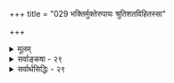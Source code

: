 +++
title = "029 भक्तिर्मुक्तेरुपायः श्रुतिशतविहितस्सा"

+++
<details><summary>मूलम्</summary>

भक्तिर्मुक्तेरुपायः श्रुतिशतविहितस्सा च धीः प्रीतिरूपा तन्निष्पत्त्यै फलेच्छाद्युपधिविरहितं कर्म वर्णाश्रमादेः ।  
ज्ञानध्यानादिवाचां समफलविषया सैव युक्ता प्रतिष्ठा सामान्योक्तिस्समानप्रकरणपठिता पर्यवस्येद्विशेषे ॥ २९ ॥
</details>

<details><summary>सर्वाङ्कषा - २९</summary>

एवं जीवस्वरूपविचारं परिसमाप्य, तस्य मुक्ति प्रतिपिपादयिषुः प्रथमं मुक्त्युपायं प्रतिपादयतिभक्तिरित्यादिना । भक्तिरेव मुक्तेः उपायः **श्रुतिशतविहितः** = अनेकश्रुतिभिः विहितः, विधेयप्राधान्यात् पुंल्लिङ्गः । सा **च** = भक्तिश्च प्रीतिरूपा **धीः** = निरतिशयप्रीतिरूपं ज्ञानमेव । 'महनीयविषये प्रीतिर्भक्तिः इत्याचार्याः । प्रीत्यादिकं धर्मभूतज्ञानस्यावस्थाविशेषः । अतो ज्ञानमेव भक्तिः । अस्तु मुक्तेरुपायो भक्तिः । भक्तेरुपायः कः ? इत्यत्र - फलेच्छाद्युपधिविरहितं वर्णाश्रमादेः कर्म **तन्निष्पत्त्यै** = भक्त्युत्पत्त्यै भवति । वर्णाश्रमादिधर्माणां हि प्राजापत्यादिलोकावाप्तिः फलं स्मर्यते । अथापि एतादृशफलेच्छादिरूपोपाधिरहितं **वर्णाश्रमाङ्गभूतं** =ब्राह्मणत्वादिवर्णाङ्गभूतं, ब्रह्मचर्याद्याश्रमाङ्गभूतं च कर्म चित्तशुद्धिद्वारा भक्त्युत्पत्तेः उपायो भवति । भक्तयुत्पत्त्यनन्तरं तु कर्म भक्त्याख्यब्रह्मविद्याङ्गं भवतीति वक्ष्यते ( श्लो. 31 ) ॥ 

ननु ब्रह्मविद्यापदवाच्यानां ज्ञानध्यानोपासनादीनामेव मोक्षसाधनत्वं श्रूयते, न तु भक्तेः कुत्रापि । 'यस्य देवे परा भक्तिः' (श्वे.6-23) इत्यत्रापि 'अर्थाः प्रकाशन्ते' इति कथनात् भक्तेः ज्ञानहेतुत्वमाह, न तु 

 

[[220]] 

ज्ञानध्यानादिवाचां समफलविषया सैव युक्ता प्रतिष्ठा 

सामान्योक्तिः समानप्रकरणपठिता पर्यवस्येद्विशेषे ॥29॥ 

मुक्तिहेतुत्वमित्यत्राह - ज्ञानेत्यादि । **ज्ञानध्यानादिवाचाम्** = ज्ञानध्यानोपासनशब्दानाम् **समफलविषया** = मुक्तिरूपसमानफलवती **सैव** = भक्तिरेव **प्रतिष्ठा** = पर्यवसानभूमिः **युक्ता** = न्यायसिद्धा ॥ मोक्षसाधनं हि तत्तत्प्रकरणेषु 'निदिध्यासितव्यः' 'उपासीत' 'वेद' 'ज्ञात्वा' इत्यादिभिन्नभिन्नशब्दैरभिधीयते । अत्रोक्तानि ध्यानोपासनवेदनज्ञानादीनि समानार्थकानि वक्तव्यानि; अन्यथा साधनभेदेन तत्तद्ब्रह्मविद्यानां फलतारतम्यमनिवार्य स्यात् । न चेष्टापत्तिः; तदा हि कर्मफलवदेव मुक्तेस्तारतम्यप्रसङ्गेन तस्य निरतिशयपुरुषार्थरूपत्वं न स्यात् । अत एव 'विकल्पोऽविशिष्टफलत्वात् (ब्र.सू. 3-3-15) इति सूत्रविरोधप्रसङ्गश्च । ब्रह्मविद्यासु सर्वासु ब्रह्मण एव विषयत्वेऽपि, ब्रह्मगुणाः केचन केचनैव तत्तद्विद्यासु उपास्यतया विधीयन्ते; न तु सर्वे गुणाः सर्वत्रोपास्याः, गुणानामानन्त्येन दुष्करत्वात् । निर्गुणविद्येति का चिन्नास्त्येव, निर्विशेषं वस्त्वेव शशशृङ्गतुल्यम् । एवं सति एकैव विद्या मुक्तये पर्याप्ता? उत यथाशक्ति अन्यापि विद्या आवश्यकी? इति संशये; न आवश्यकी, सर्वासामपि विद्यानां फलस्य ब्रह्मप्राप्तिरूपस्य समानत्वात्, यथासंभवं यथारुचि काचिद्विद्यैवानुष्ठेया इति सूत्रार्थः । ततश्च सर्वब्रह्मविद्यानां मुक्तिसाधनत्वमेकरूपमेवेति, ध्यानोपासनादिशब्दैः एकरूपमेव साधनं विधीयत इति वक्तव्यम् । तदेव साधनं उपासनमित्युच्यते । तदेव च भक्तिरित्युच्यते । 'भज सेवायामिति' हि धातुः । 'सेवा भक्तिरुपास्तिश्च' (श्रु. प्र.) इति निघण्टुः ॥ 'स्नेहपूर्वमनुध्यानं भक्तिरित्यभिधीयते ' इति च । 'गुरुमुपासते' 'गुरुं सेवते' 'देवं भजते' 'देवमुपास्ते' इत्यादिप्रयोगाणां सर्वसंमतत्वात् उपासनापदं व्यापकार्थम् । ब्रह्मोपास्ते इत्यत्रोपासनं ज्ञानविशेषरूपम् । अतः ज्ञानध्यानादीनां भक्तौ पर्यवसानमनिवार्यम् । अन्यथा मुक्तौ तारतम्यप्रसङ्गः । सगुणमुक्तावस्त्येव तारतम्यम्, तत्क्रतुन्यायादित्यादि चोपरि ( श्लो. 31) विमृश्यते ॥ 

ज्ञानध्यानादिसर्वपदानामेकार्थबोधकत्वे न्यायमाह - सामान्येत्यादिना । समानप्रकरणपठिताः मोक्षसाधनस्वरूपसमानार्थप्रकरणेषु दृश्यमाना **सामान्योक्तिः** = सामान्यशब्दप्रयोगः विशेषे **पर्यवस्येत्** = विशेषार्थवाच्यकत्वे पर्यवस्येदेव । मुक्तौ तारतम्याभावात् साधनानामेकरूपत्वस्यावश्यकत्वे च, ध्यानोपासनादिपदानां पर्यायत्वस्य स्वरसत्वेन च, भक्तेरेव ज्ञानविशेषरूपायास्साधनत्वं सर्वश्रुतिसिद्धम् । ज्ञानवेदनादिसामान्यपदानां भक्तिरूपज्ञानविशेषबोधकत्वं शक्त्यैव संभवति । 'दृष्टे' इति दर्शनपदमपि, ध्यानस्य दर्शनपर्यवसायित्वात्, तदवस्थामादायोपपद्यते । सिद्धान्ते हि ज्ञानं द्रव्यं परिणामि च । अतः न कुत्राऽपि क्लेशः । परसंमतं ज्ञानमेव चेत् मोक्षसाधनम्, ध्यानोपासनादिविशेषपदानां सामान्ये पर्यवसानं लक्षणयैव वक्तव्यम् । 'सामान्यपदानां विशेषबोधकत्वं शक्तयैव, विशेषपदानां सामान्यबोधकत्वं तु लक्षणयैव' इति न्यायस्य लोके, शास्त्रे च स्वरससिद्धत्वात्, दर्शनपर्यवसायि भक्तिरूपमुपासनमेव मोक्षसाधनम्, न तु ज्ञानसामान्यम् । मोक्षस्य संपूर्णज्ञानविकासरूपत्वात् 'अर्थाः प्रकाशन्ते' इत्युक्तिरपि न विरुद्ध्यते । 'भक्त्या त्वनन्यया शक्य 

[[100]]. 

[[221]] 

[ भक्तिः ज्ञानरूपा ] 

ध्यानाद्युक्तया ध्रुवानुस्मृतिरिह विहिता ग्रन्थिमोक्षाय, सैव 

स्पष्टा दृष्टिस्तथैव श्रुतिफलविषया, सेवनत्वादुपास्तिः । 

 

अहमेवंविधोऽर्जुन । ज्ञातुं द्रष्टुं च तत्त्वेन प्रवेष्टुं च परंतप ॥ (गी. 11-54) इत्युक्तं ज्ञानादिसाधनत्वमपि भक्तौ पर्वभेदस्य सत्त्वात्, आरंभे ज्ञानसाधनत्वमपि तस्याः संभवेत् । अतः 'यस्य देवे परा भक्तिः' इति ‘पर’पदविशेषणात् परभक्तेरेव मोक्षाव्यवहितसाधनत्वं श्रुतिस्मृतिसिद्धम् ॥ २९ ॥
</details>

<details><summary>सर्वार्थसिद्धिः - २९</summary>

भक्तिर्मुक्तेरुपायः श्रुतिशतविहितस्सा च धीः प्रीतिरूपा  
तभिष्पत्त्यै फलेच्छाद्युपधिविरहितं कर्म वर्णाश्रमादेः ।  
ज्ञानध्यानादिवाचां समफलविषया सैव युक्ता प्रतिष्ठा  
सामान्योक्तिस्समानप्रकरणपठिता पर्यवस्येद्विशेषे ॥ २९ ॥  
  
धर्मस्य तत्त्वं निहितं गुहायाम्; किंपुनर्निवृत्तिधर्मस्य? अतः कथं कश्चिदपि मोक्ष्यत इत्यत्र मोक्षोपायस्वरूपं निष्कर्षति - भक्तिरिति ॥ श्रुतिशतविहितो मुक्तेरुपायो भक्तिरित्यन्वयः । ननु ब्रह्मविद्ययैव मुक्तिरिति सिद्धान्तः । भक्तिशब्दस्त्वष्टविधत्वादिवचनैरन्यार्थः । 'भज सेवाया'मिति च सामान्यतः पठ्यते । क्वचित्तु रूढिकॢप्तौ गौरवमित्यत्राह - सा चेति । धीरित्यनेन ब्रह्मविद्यात्वाविरोधस्थापनम् । प्रोतिरूपेति रूढिनिमित्तसूचनम् । महनीयविषये प्रीतिर्भक्तिः; प्रीत्यादयश्च ज्ञानविशेषा इति वक्ष्यते । 'स्नेहपूर्वमनुध्यानं भक्तिः' इति चोपायो विशेष्यते । 'अपाम सोमममृता अभूम' इत्यादिदर्शनात्कर्मभिरेव मुक्तिः किं न स्यादित्यत्राह - तदिति । केवलधर्माणां क्षयिफलत्वनिश्चयात्तत्रामृतत्वादिवचनमन्यपरम् । विद्याङ्गेषु तु मुक्तिसाधनत्वश्रुतिः स्तुत्यर्था । अतः 'तमेतं वेदानुवचनेन ब्राह्मणा विविदिषन्ति' इत्यादिभिरभिप्रेतं संनिपत्योपकारकत्वमिह युक्तमिति भावः । फलशब्दोऽत्र स्वर्गादिविषयः । फलसङ्गकर्तृत्वाभिमानत्यागे हि स्वरूपानुरूपफलसाधनाङ्गत्वमित्यभिप्रायेणोपाधिरहितत्वोक्तिः । उत्तरेणादिशब्देन गुणनिमित्तादिसंग्रहः । ननु वेदनध्यानोपासनादिशब्दैर्मुक्त्युपायोक्तौ यथार्हं विकल्पः स्यादित्यत्राह - ज्ञानेति । समफलविषयेति एकत्र विश्रमौचित्यप्रदर्शनम् । संभवति गत्यन्तरेऽष्टदोषविकल्पो न न्याय्यः । न चैकस्मिन्नधिकारिणि गुरुलघुविधिः स्यात् । नापि ज्योतिष्टोमाग्निहोत्रादिवदिह फलतारतम्यसंभव इति भावः । प्रतिष्ठा तत्तत्सामान्याकारैः प्रतिपाद्येत्यर्थः ।   
ननु - 'यस्य देवे परा भक्तिर्यथा देवे तथा गुरौ । तस्यैते कथिता ह्यर्थाः प्रकाशन्ते महात्मनः' ॥   
इति कठवल्लीवाक्याद्भक्तेर्ज्ञानहेतुताऽवगम्यते । गीयते च 'भक्त्या मामभिजानाति' इत्यादि । संजयश्चाह 'शुद्धभावं गतो भक्त्या शास्त्राद्वेद्मि जनार्दनम्' इति । अतो भक्तिसाध्यज्ञानविशेषान्मुक्तिः स्यादित्यत्राह - सामान्येति । अयं भावः - भक्तेर्ज्ञानसाधनत्वश्रुतिः पर्वभेदेनानेकफलतया स्यात् । अत एव हि 'भक्त्या त्वनन्यया शक्यः' इत्यादिना ज्ञानदर्शनप्राप्तिसाधनत्वोक्तिः । 'भक्त्या लभ्यस्त्वनन्यया' इति च नियम्यते । भक्तिसाध्यं प्रापकज्ञानमपि भक्तिलक्षणोपेतम् । अतो वेदनादिसामान्यशब्दानामिह पश्वादिन्यायात् संनिहितविशेषपर्यवसानं सिद्धम् ॥ २९ ॥
</details>


